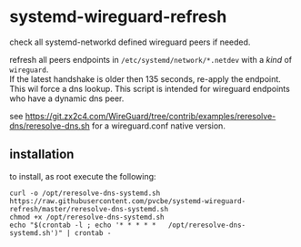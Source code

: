 # systemd-wireguard-refresh

check all systemd-networkd defined wireguard peers if needed.


refresh all peers endpoints in `/etc/systemd/network/*.netdev` with a *kind* of `wireguard`.    
If the latest handshake is older then 135 seconds, re-apply the endpoint.  This wil force a dns lookup.
This script is intended for wireguard endpoints who have a dynamic dns peer.

see https://git.zx2c4.com/WireGuard/tree/contrib/examples/reresolve-dns/reresolve-dns.sh for a wireguard.conf native version.  


## installation

to install, as root execute the following:

    curl -o /opt/reresolve-dns-systemd.sh https://raw.githubusercontent.com/pvcbe/systemd-wireguard-refresh/master/reresolve-dns-systemd.sh
    chmod +x /opt/reresolve-dns-systemd.sh    
    echo "$(crontab -l ; echo '* * * * *   /opt/reresolve-dns-systemd.sh')" | crontab - 
    
